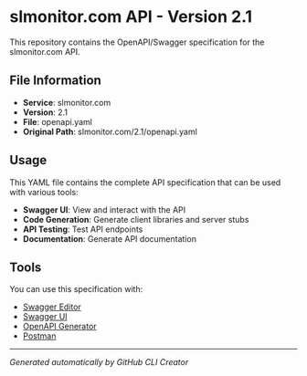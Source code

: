 # slmonitor.com API - Version 2.1

This repository contains the OpenAPI/Swagger specification for the slmonitor.com API.

## File Information

- **Service**: slmonitor.com
- **Version**: 2.1
- **File**: openapi.yaml
- **Original Path**: slmonitor.com/2.1/openapi.yaml

## Usage

This YAML file contains the complete API specification that can be used with various tools:

- **Swagger UI**: View and interact with the API
- **Code Generation**: Generate client libraries and server stubs
- **API Testing**: Test API endpoints
- **Documentation**: Generate API documentation

## Tools

You can use this specification with:

- [Swagger Editor](https://editor.swagger.io/)
- [Swagger UI](https://swagger.io/tools/swagger-ui/)
- [OpenAPI Generator](https://openapi-generator.tech/)
- [Postman](https://www.postman.com/)

---

*Generated automatically by GitHub CLI Creator*
